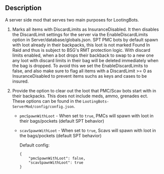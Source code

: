 ## Description ##
A server side mod that serves two main purposes for LootingBots. 

1. Marks all items with DiscardLimits as InsuranceDisabled. It then disables the DiscardLimit settings for the server via the EnableDiscardLimits option in Server/database/globals.json. SPT PMC bots by default spawn with loot already in their backpacks, this loot is not marked Found In Raid and thus is subject to BSG's RMT protection logic. With discard limits enabled, when a bot drops their backback to swap to a new one any loot with discard limits in their bag will be deleted immediately when the bag is dropped. To avoid this we set the EnableDiscardLimits to false, and also make sure to flag all items with a DiscardLimit >= 0 as InsuranceDisabled to prevent items suchs as keys and cases to be insured.

2. Provide the option to clear out the loot that PMC/Scav bots start with in their backpacks. This does not include meds, ammo, grenades ect. These options can be found in the `LootingBots-ServerMod/config/config.json`.
    - `pmcSpawnWithLoot` - When set to `true`, PMCs will spawn with loot in their bags/pockets (default SPT behavior)
    - `scavSpawnWithLoot` - When set to `true`, Scavs will spawn with loot in the bags/pockets (default SPT behavior)

        Default config: 
        ```
        {
            "pmcSpawnWithLoot": false,
            "scavSpawnWithLoot": true
        }
        ```